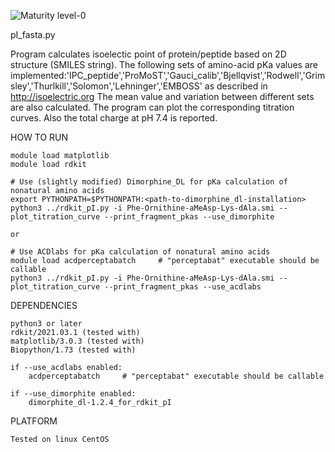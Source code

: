 ![Maturity level-0](https://img.shields.io/badge/Maturity%20Level-ML--0-red)

pI_fasta.py

Program calculates isoelectic point of protein/peptide based on 2D structure (SMILES string). The following sets of amino-acid pKa values are implemented:'IPC_peptide','ProMoST','Gauci_calib','Bjellqvist','Rodwell','Grimsley','Thurlkill','Solomon','Lehninger','EMBOSS' as described in http://isoelectric.org 
The mean value and variation between different sets are also calculated. The program can plot the corresponding titration curves. Also the total charge at pH 7.4 is reported.


HOW TO RUN

    module load matplotlib
    module load rdkit

    # Use (slightly modified) Dimorphine_DL for pKa calculation of nonatural amino acids
    export PYTHONPATH=$PYTHONPATH:<path-to-dimorphine_dl-installation>
    python3 ../rdkit_pI.py -i Phe-Ornithine-aMeAsp-Lys-dAla.smi --plot_titration_curve --print_fragment_pkas --use_dimorphite

    or

    # Use ACDlabs for pKa calculation of nonatural amino acids
    module load acdperceptabatch     # "perceptabat" executable should be callable
    python3 ../rdkit_pI.py -i Phe-Ornithine-aMeAsp-Lys-dAla.smi --plot_titration_curve --print_fragment_pkas --use_acdlabs
    
    

DEPENDENCIES 

    python3 or later 
    rdkit/2021.03.1 (tested with)
    matplotlib/3.0.3 (tested with) 
    Biopython/1.73 (tested with)
    
    if --use_acdlabs enabled:
        acdperceptabatch     # "perceptabat" executable should be callable

    if --use_dimorphite enabled:
        dimorphite_dl-1.2.4_for_rdkit_pI


PLATFORM

    Tested on linux CentOS

